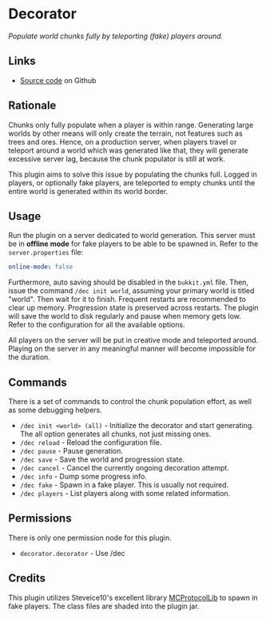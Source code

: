 # Decorator
*Populate world chunks fully by teleporting (fake) players around.*

## Links
- [Source code](https://github.com/StarTux/Decorator) on Github

## Rationale
Chunks only fully populate when a player is within range.  Generating large worlds by other means will only create the terrain, not features such as trees and ores.  Hence, on a production server, when players travel or teleport around a world which was generated like that, they will generate excessive server lag, because the chunk populator is still at work.

This plugin aims to solve this issue by populating the chunks full.  Logged in players, or optionally fake players, are teleported to empty chunks until the entire world is generated within its world border.

## Usage
Run the plugin on a server dedicated to world generation.  This server must be in **offline mode** for fake players to be able to be spawned in.  Refer to the `server.properties` file:
```yaml
online-mode: false
```
Furthermore, auto saving should be disabled in the `bukkit.yml` file.
Then, issue the command `/dec init world`, assuming your primary world is titled "world".  Then wait for it to finish.  Frequent restarts are recommended to clear up memory.  Progression state is preserved across restarts.  The plugin will save the world to disk regularly and pause when memory gets low.  Refer to the configuration for all the available options.

All players on the server will be put in creative mode and teleported around.  Playing on the server in any meaningful manner will become impossible for the duration.

## Commands
There is a set of commands to control the chunk population effort, as well as some debugging helpers.
- `/dec init <world> (all)` - Initialize the decorator and start generating.  The all option generates all chunks, not just missing ones.
- `/dec reload` - Reload the configuration file.
- `/dec pause` - Pause generation.
- `/dec save` - Save the world and progression state.
- `/dec cancel` - Cancel the currently ongoing decoration attempt.
- `/dec info` - Dump some progress info.
- `/dec fake` - Spawn in a fake player.  This is usually not required.
- `/dec players` - List players along with some related information.

## Permissions
There is only one permission node for this plugin.
- `decorator.decorator` - Use /dec


## Credits
This plugin utilizes Steveice10's excellent library [MCProtocolLib](https://github.com/Steveice10/MCProtocolLib) to spawn in fake players.  The class files are shaded into the plugin jar.